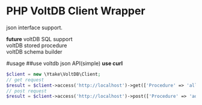 PHP VoltDB Client Wrapper
=========================
json interface support.

**future**
voltDB SQL support  
voltDB stored procedure  
voltDB schema builder  

#usage
##use voltdb json API(simple)
**use curl**
```php
$client = new \Ytake\VoltDB\Client;
// get request
$result = $client->access('http://localhost')->get(['Procedure' => 'allUser']);
// post request
$result = $client->access('http://localhost')->post(['Procedure' => 'addUser', [1, "voltdb"]]);
```

